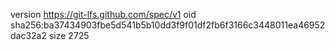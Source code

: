 version https://git-lfs.github.com/spec/v1
oid sha256:ba37434903fbe5d541b5b10dd3f9f01df2fb6f3166c3448011ea46952dac32a2
size 2725
